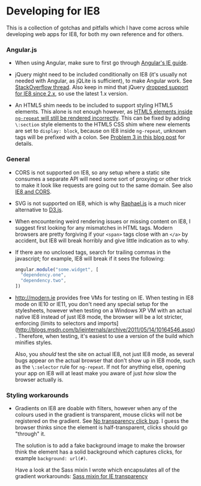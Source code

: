 Developing for IE8
=====================

This is a collection of gotchas and pitfalls which I have come across while developing web apps for IE8, for both my own reference and for others.

### Angular.js

- When using Angular, make sure to first go through [Angular's IE guide](https://docs.angularjs.org/guide/ie).

- jQuery might need to be included conditionally on IE8 (it's usually not needed with Angular, as jQLite is sufficient), to make Angular work. See [StackOverflow thread](http://stackoverflow.com/questions/20556102/angular-and-ie8-html5-elements-not-styled-inside-ng-view).
  Also keep in mind that jQuery [dropped support for IE8 since 2.x](http://stackoverflow.com/questions/18327225/object-doesnt-support-addeventlistener-ie8-in-jquery),
  so use the latest 1.x version.

- An HTML5 shim needs to be included to support styling HTML5 elements. This alone
  is not enough however, as [HTML5 elements inside `ng-repeat` will still be
  rendered incorrectly](https://github.com/angular/angular.js/issues/1381). This
  can be fixed by adding `\:section` style elements to the HTML5 CSS shim where new
  elements are set to `display: block`, because on IE8 inside `ng-repeat`, unknown
  tags will be prefixed with a colon. See [Problem 3 in this blog post](http://blog-it.hypoport.de/2013/08/24/how-to-make-your-angularjs-app-work-in-ie-8/)
  for details.

### General

- CORS is not supported on IE8, so any setup where a static site consumes a separate
  API will need some sort of proxying or other trick to make it look like requests
  are going out to the same domain. See also [IE8 and CORS](http://mcgivery.com/ie8-and-cors/).

- SVG is not supported on IE8, which is why [Raphael.js](http://raphaeljs.com/) is a much nicer
  alternative to [D3.js](http://d3js.org/).

- When encountering weird rendering issues or missing content on IE8, I suggest
  first looking for any mismatches in HTML tags. Modern browsers are pretty
  forgiving if your `<span>` tags close with an `</a>` by accident, but IE8
  will break horribly and give little indication as to why.

- If there are no unclosed tags, search for trailing commas in the javascript;
  for example, IE8 will break if it sees the following:

  ```js
  angular.module("some.widget", [
    "dependency.one",
    "dependency.two",
  ])
  ```

- <http://modern.ie> provides free VMs for testing on IE. When testing in IE8
  mode on IE10 or IE11, you don't need any special setup for the stylesheets,
  however when testing on a Windows XP VM with an actual native IE8 instead of
  just IE8 mode, the browser will be a lot stricter, enforcing (limits to selectors
  and imports](http://blogs.msdn.com/b/ieinternals/archive/2011/05/14/10164546.aspx). 
  Therefore, when testing, it's easiest to use a version of the build which 
  minifies styles.

  Also, you *should* test the site on actual IE8, not just IE8 mode, as several
  bugs appear on the actual browser that don't show up in IE8 mode, such as the `\:selector`
  rule for `ng-repeat`. If not for anything else, opening your app on IE8 will at least
  make you aware of just *how* slow the browser actually is.
  
### Styling workarounds

- Gradients on IE8 are doable with filters, however when any of the colours used
  in the gradient is transparent, mouse clicks will not be registered on the gradient.
  See [No transparency click bug](http://haslayout.net/css/No-Transparency-Click-Bug).
  I guess the browser thinks since the element is half-transparent, clicks should go "through" it.

  The solution is to add a fake background image to make the browser think the element
  has a solid background which captures clicks, for example `background: url(#)`.
  
  Have a look at the Sass mixin I wrote which encapsulates all of the gradient
  workarounds: [Sass mixin for IE transparency](https://gist.github.com/elisehein/b65a653b7ad277a6bde6)

